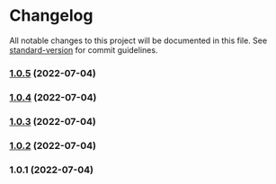 # Changelog

All notable changes to this project will be documented in this file. See [standard-version](https://github.com/conventional-changelog/standard-version) for commit guidelines.

### [1.0.5](https://github.com/vue-viewer-editor/vve-statsvn-cli/compare/v1.0.4...v1.0.5) (2022-07-04)

### [1.0.4](https://github.com/vue-viewer-editor/vve-statsvn-cli/compare/v1.0.3...v1.0.4) (2022-07-04)

### [1.0.3](https://github.com/vue-viewer-editor/vve-statsvn-cli/compare/v1.0.2...v1.0.3) (2022-07-04)

### [1.0.2](https://github.com/vue-viewer-editor/vve-statsvn-cli/compare/v1.0.1...v1.0.2) (2022-07-04)

### 1.0.1 (2022-07-04)

